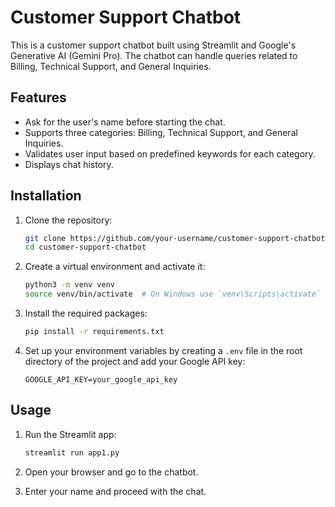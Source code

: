 # Customer Support Chatbot

This is a customer support chatbot built using Streamlit and Google's Generative AI (Gemini Pro). The chatbot can handle queries related to Billing, Technical Support, and General Inquiries.

## Features

- Ask for the user's name before starting the chat.
- Supports three categories: Billing, Technical Support, and General Inquiries.
- Validates user input based on predefined keywords for each category.
- Displays chat history.

## Installation

1. Clone the repository:

    ```bash
    git clone https://github.com/your-username/customer-support-chatbot.git
    cd customer-support-chatbot
    ```

2. Create a virtual environment and activate it:

    ```bash
    python3 -m venv venv
    source venv/bin/activate  # On Windows use `venv\Scripts\activate`
    ```

3. Install the required packages:

    ```bash
    pip install -r requirements.txt
    ```

4. Set up your environment variables by creating a `.env` file in the root directory of the project and add your Google API key:

    ```
    GOOGLE_API_KEY=your_google_api_key
    ```

## Usage

1. Run the Streamlit app:

    ```bash
    streamlit run app1.py
    ```

2. Open your browser and go to the chatbot.

3. Enter your name and proceed with the chat.
